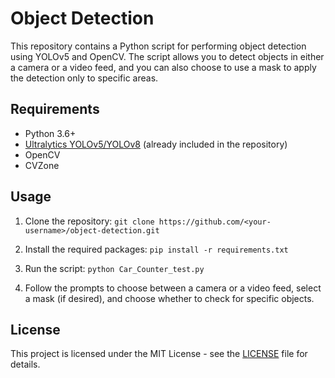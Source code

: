# Object Detection

This repository contains a Python script for performing object detection using YOLOv5 and OpenCV. The script allows you to detect objects in either a camera or a video feed, and you can also choose to use a mask to apply the detection only to specific areas.

## Requirements

- Python 3.6+
- [Ultralytics YOLOv5/YOLOv8](https://github.com/ultralytics) (already included in the repository)
- OpenCV
- CVZone

## Usage

1. Clone the repository:
`git clone https://github.com/<your-username>/object-detection.git`


2. Install the required packages:
`pip install -r requirements.txt`


3. Run the script:
`python Car_Counter_test.py`


4. Follow the prompts to choose between a camera or a video feed, select a mask (if desired), and choose whether to check for specific objects.

## License

This project is licensed under the MIT License - see the [LICENSE](LICENSE) file for details.
